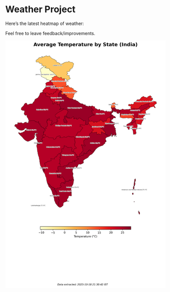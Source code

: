 # Weather Project

Here’s the latest heatmap of weather:

Feel free to leave feedback/improvements.

![India Heatmap](docs/assets/india_heatmap.png?v=F3B9AC)
